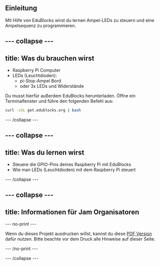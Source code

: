 ## Einleitung

Mit Hilfe von EduBlocks wirst du lernen Ampel-LEDs zu steuern und eine Ampelsequenz zu programmieren.

--- collapse ---
---
title: Was du brauchen wirst
---

- Raspberry Pi Computer
- LEDs (Leuchtdioden): 
    - pi-Stop-Ampel Bord
    - oder 3x LEDs und Widerstände

Du musst hierfür außerdem EduBlocks herunterladen. Öffne ein Terminalfenster und führe den folgenden Befehl aus:

```bash
curl -sSL get.edublocks.org | bash
```

--- /collapse ---

--- collapse ---
---
title: Was du lernen wirst
---

- Steuere die GPIO-Pins deines Raspberry Pi mit EduBlocks
- Wie man LEDs (Leuchtdioden) mit dem Raspberry Pi steuert

--- /collapse ---

--- collapse ---
---
title: Informationen für Jam Organisatoren
---

--- no-print ---

Wenn du dieses Projekt ausdrucken willst, kannst du diese [PDF Version](https://github.com/raspberrypilearning/jam-worksheets/raw/master/pdf/Traffic-Lights-EduBlocks.pdf) dafür nutzen. Bitte beachte vor dem Druck alle Hinweise auf dieser Seite.

--- /no-print ---

--- /collapse ---